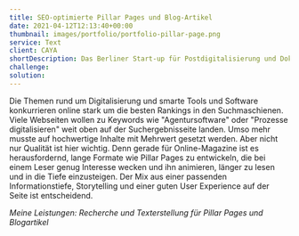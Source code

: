 ```yaml
---
title: SEO-optimierte Pillar Pages und Blog-Artikel
date: 2021-04-12T12:13:40+00:00
thumbnail: images/portfolio/portfolio-pillar-page.png
service: Text
client: CAYA
shortDescription: Das Berliner Start-up für Postdigitalisierung und Dokumentenmanagement, CAYA, möchte seine Zielgruppe mit Content und Informationen rund um die digitale Transformation unterstützen. Um auch über die organische Suche besser gefunden zu werden, setzt CAYA auf umfassende und SEO-optimierte Pillar Pages sowie hilfreiche Blog-Artikel. 
challenge: 
solution: 
---
```

Die Themen rund um Digitalisierung und smarte Tools und Software konkurrieren online stark um die besten Rankings in den Suchmaschienen. Viele Webseiten wollen zu Keywords wie "Agentursoftware" oder "Prozesse digitalisieren" weit oben auf der Suchergebnisseite landen. Umso mehr musste auf hochwertige Inhalte mit Mehrwert gesetzt werden. Aber nicht nur Qualität ist hier wichtig. Denn gerade für Online-Magazine ist es herausfordernd, lange Formate wie Pillar Pages zu entwickeln, die bei einem Leser genug Interesse wecken und ihn animieren, länger zu lesen und in die Tiefe einzusteigen. Der Mix aus einer passenden Informationstiefe, Storytelling und einer guten User Experience auf der Seite ist entscheidend.  

*Meine Leistungen: Recherche und Texterstellung für Pillar Pages und Blogartikel*
